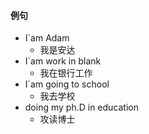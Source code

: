 #### 例句

- I`am Adam
  - 我是安达
- I`am work in blank
  - 我在银行工作
- I`am going to school
  - 我去学校
- doing my ph.D in education
  - 攻读博士

